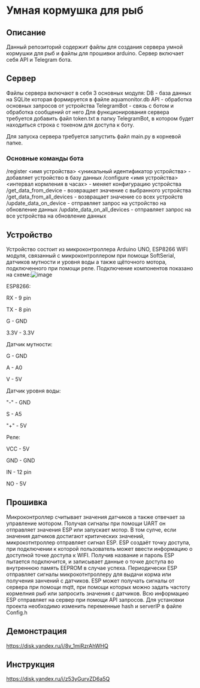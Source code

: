# Умная кормушка для рыб
## Описание
Данный репозиторий содержит файлы для создания сервера умной кормушки для рыб и файлы для прошивки arduino. Сервер включает себя API и Telegram бота. 

## Сервер
Файлы сервера включают в себя 3 основных модуля:
DB - база данных на SQLite которая формируется в файле aquamonitor.db
API - обработка основных запросов от устройства
TelegramBot - связь с ботом и обработка сообщений от него
Для функционирования сервера требуется добавить файл token.txt в папку TelegramBot, в котором будет находиться строка с токеном для доступа к боту.

Для запуска сервера требуется запустить файл main.py в корневой папке.
### Основные команды бота
/register <имя устройства> <уникальный идентификатор устройства> - добавляет устройство в базу данных
/configure <имя устройства> <интервал кормления в часах> - меняет конфигурацию устройства
/get_data_from_device - возвращает значение с выбранного устройства
/get_data_from_all_devices - возвращает значение со всех устройств
/update_data_on_device - отправляет запрос на устройство на обновление данных
/update_data_on_all_devices - отправляет запрос на все устройства на обновление данных

## Устройство
Устройство состоит из микроконтроллера Arduino UNO, ESP8266 WIFI модуля, связанный с микроконтроллером при помощи SoftSerial, датчиков мутности и уровня воды а также щёточного мотора, подключенного при помощи реле.
Подключение компонентов показано на схеме:![image](https://github.com/user-attachments/assets/ceb2cb8a-6e76-483c-aabc-e28106bcf018)


ESP8266: 

RX - 9 pin

TX - 8 pin

G - GND

3.3V - 3.3V


Датчик мутности:

G - GND

A - A0

V - 5V

Датчик уровня воды:

"-" - GND

S - A5

"+" - 5V


Реле:

VCC - 5V

GND - GND

IN - 12 pin

NO - 5V


## Прошивка

Микроконтроллер считывает значения датчиков а также отвечает за управление мотором. Получая сигналы при помощи UART он отправляет значения ESP или запускает мотор. В том сулче, если значения датчиков достигают критических значений, микрокотнтроллер отправляет сигнал ESP.
ESP создаёт точку доступа, при подключении к которой пользователь может ввести информацию о доступной точке доступа к WIFI. Получив название и пароль ESP пытается подключится, и записывает данные о точке доступа во внутреннюю память EEPROM в случае успеха. Периодически ESP отправляет сигналы микрокотнтроллеру для выдачи корма или получения занчений с датчиков. ESP может получать сигналы от сервера при помощи mqtt, при помощи которых можно задать частоту кормелния рыб или запросить значения с датчиков. Всю информацию ESP отправляет на сервер при помощи API запросов.
Для установки проекта необходимо изменить переменные hash и serverIP в файле Config.h

## Демонстрация
https://disk.yandex.ru/i/8v_1miRzrAhWHQ

## Инструкция
https://disk.yandex.ru/i/z53yGurvZD6a5Q
